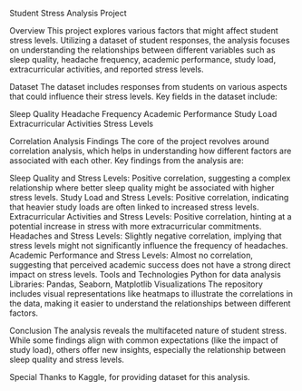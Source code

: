 Student Stress Analysis Project


Overview
This project explores various factors that might affect student stress levels. Utilizing a dataset of student responses, the analysis focuses on understanding the relationships between different variables such as sleep quality, headache frequency, academic performance, study load, extracurricular activities, and reported stress levels.

Dataset
The dataset includes responses from students on various aspects that could influence their stress levels. Key fields in the dataset include:

Sleep Quality
Headache Frequency
Academic Performance
Study Load
Extracurricular Activities
Stress Levels


Correlation Analysis Findings
The core of the project revolves around correlation analysis, which helps in understanding how different factors are associated with each other. Key findings from the analysis are:

Sleep Quality and Stress Levels: Positive correlation, suggesting a complex relationship where better sleep quality might be associated with higher stress levels.
Study Load and Stress Levels: Positive correlation, indicating that heavier study loads are often linked to increased stress levels.
Extracurricular Activities and Stress Levels: Positive correlation, hinting at a potential increase in stress with more extracurricular commitments.
Headaches and Stress Levels: Slightly negative correlation, implying that stress levels might not significantly influence the frequency of headaches.
Academic Performance and Stress Levels: Almost no correlation, suggesting that perceived academic success does not have a strong direct impact on stress levels.
Tools and Technologies
Python for data analysis
Libraries: Pandas, Seaborn, Matplotlib
Visualizations
The repository includes visual representations like heatmaps to illustrate the correlations in the data, making it easier to understand the relationships between different factors.

Conclusion
The analysis reveals the multifaceted nature of student stress. While some findings align with common expectations (like the impact of study load), others offer new insights, especially the relationship between sleep quality and stress levels.

Special Thanks to Kaggle, for providing dataset for this analysis.
